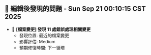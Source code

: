 ## 🚨 編輯後發現的問題 - Sun Sep 21 00:10:15 CST 2025

- 🔄 **[檔案變更] 發現       11 處錯誤處理相關變更**
  - 發現位置: 最近的檔案變更
  - 影響評估: Medium
  - 預期修復時間: 下一循環

